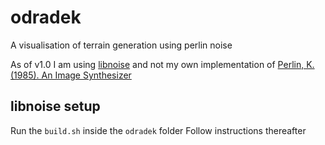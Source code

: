 # odradek
A visualisation of terrain generation using perlin noise

As of v1.0 I am using [libnoise](https://libnoise.sourceforge.net/downloads/) and not my own implementation of [Perlin, K. (1985). An Image Synthesizer](https://mrl.cs.nyu.edu/~perlin/noise/)


## libnoise setup
Run the `build.sh` inside the `odradek` folder
Follow instructions thereafter

